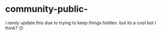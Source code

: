# community-public-
i rarely update this due to trying to keep things hidden. but its a cool bot i think? :pensive:
